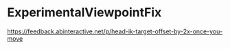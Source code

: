 # ExperimentalViewpointFix


https://feedback.abinteractive.net/p/head-ik-target-offset-by-2x-once-you-move
